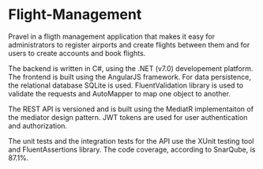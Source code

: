 # Flight-Management

Pravel in a fligth management application that makes it easy for administrators to register airports and create flights between them and for users to create accounts and book flights.

The backend is written in C#, using the .NET (v7.0) developement platform.
The frontend is built using the AngularJS framework.
For data persistence, the relational database SQLite is used.
FluentValidation library is used to validate the requests and AutoMapper to map one object to another.

The REST API is versioned and is built using the MediatR implementaiton of the mediator design pattern.
JWT tokens are used for user authentication and authorization.

The unit tests and the integration tests for the API use the XUnit testing tool and FluentAssertions library.
The code coverage, according to SnarQube, is 87.1%.
